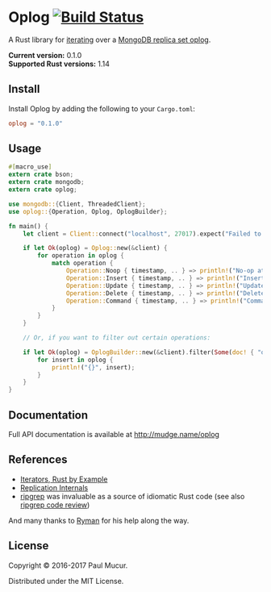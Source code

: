 # Oplog [![Build Status](https://travis-ci.org/mudge/oplog.svg?branch=master)](https://travis-ci.org/mudge/oplog)

A Rust library for
[iterating](https://doc.rust-lang.org/1.14.0/std/iter/index.html) over a
[MongoDB replica set
oplog](https://docs.mongodb.com/v3.0/core/replica-set-oplog/).

**Current version:** 0.1.0  
**Supported Rust versions:** 1.14

## Install

Install Oplog by adding the following to your `Cargo.toml`:

```toml
oplog = "0.1.0"
```

## Usage

```rust
#[macro_use]
extern crate bson;
extern crate mongodb;
extern crate oplog;

use mongodb::{Client, ThreadedClient};
use oplog::{Operation, Oplog, OplogBuilder};

fn main() {
    let client = Client::connect("localhost", 27017).expect("Failed to connect to MongoDB.");

    if let Ok(oplog) = Oplog::new(&client) {
        for operation in oplog {
            match operation {
                Operation::Noop { timestamp, .. } => println!("No-op at {}", timestamp),
                Operation::Insert { timestamp, .. } => println!("Insert at {}", timestamp),
                Operation::Update { timestamp, .. } => println!("Update at {}", timestamp),
                Operation::Delete { timestamp, .. } => println!("Delete at {}", timestamp),
                Operation::Command { timestamp, .. } => println!("Command at {}", timestamp),
            }
        }
    }

    // Or, if you want to filter out certain operations:

    if let Ok(oplog) = OplogBuilder::new(&client).filter(Some(doc! { "op" => "i" })).build() {
        for insert in oplog {
            println!("{}", insert);
        }
    }
}
```

## Documentation

Full API documentation is available at http://mudge.name/oplog

## References

* [Iterators, Rust by Example](http://rustbyexample.com/trait/iter.html)
* [Replication Internals](https://www.kchodorow.com/blog/2010/10/12/replication-internals/)
* [ripgrep](https://github.com/BurntSushi/ripgrep/) was invaluable as a source of idiomatic Rust code (see also [ripgrep code review](http://blog.mbrt.it/2016-12-01-ripgrep-code-review/))

And many thanks to [Ryman](https://github.com/Ryman) for his help along the way.

## License

Copyright © 2016-2017 Paul Mucur.

Distributed under the MIT License.
